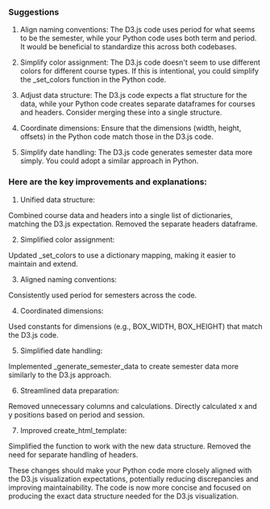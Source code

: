 ### Suggestions
1. Align naming conventions:
The D3.js code uses period for what seems to be the semester, while your Python code uses both term and period. It would be beneficial to standardize this across both codebases.

2. Simplify color assignment:
The D3.js code doesn't seem to use different colors for different course types. If this is intentional, you could simplify the _set_colors function in the Python code.

3. Adjust data structure:
The D3.js code expects a flat structure for the data, while your Python code creates separate dataframes for courses and headers. Consider merging these into a single structure.

4. Coordinate dimensions:
Ensure that the dimensions (width, height, offsets) in the Python code match those in the D3.js code.

5. Simplify date handling:
The D3.js code generates semester data more simply. You could adopt a similar approach in Python.

### Here are the key improvements and explanations:

1. Unified data structure:

Combined course data and headers into a single list of dictionaries, matching the D3.js expectation.
Removed the separate headers dataframe.

2. Simplified color assignment:

Updated _set_colors to use a dictionary mapping, making it easier to maintain and extend.

3. Aligned naming conventions:

Consistently used period for semesters across the code.

4. Coordinated dimensions:

Used constants for dimensions (e.g., BOX_WIDTH, BOX_HEIGHT) that match the D3.js code.

5. Simplified date handling:

Implemented _generate_semester_data to create semester data more similarly to the D3.js approach.

6. Streamlined data preparation:

Removed unnecessary columns and calculations.
Directly calculated x and y positions based on period and session.

7. Improved create_html_template:

Simplified the function to work with the new data structure.
Removed the need for separate handling of headers.

These changes should make your Python code more closely aligned with the D3.js visualization expectations, potentially reducing discrepancies and improving maintainability. The code is now more concise and focused on producing the exact data structure needed for the D3.js visualization.
